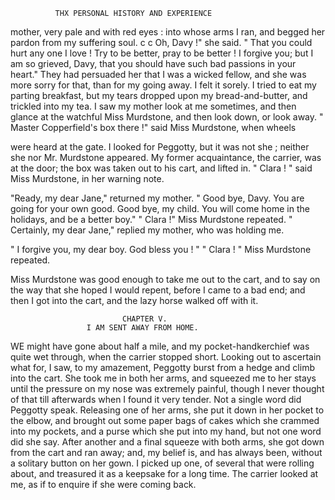               THX PERSONAL HISTORY AND EXPERIENCE

mother, very pale and with red eyes : into whose arms I ran, and begged
her pardon from my suffering soul.
  c c Oh, Davy !" she said. " That you could hurt any one I love ! Try to
be better, pray to be better ! I forgive you; but I am so grieved, Davy,
that you should have such bad passions in your heart."
   They had persuaded her that I was a wicked fellow, and she was more
sorry for that, than for my going away. I felt it sorely. I tried to eat
my parting breakfast, but my tears dropped upon my bread-and-butter,
and trickled into my tea. I saw my mother look at me sometimes,
and then glance at the watchful Miss Murdstone, and then look down, or
look away.
   " Master Copperfield's box there !" said Miss Murdstone, when wheels

were heard at the gate.
   I looked for Peggotty, but it was not she ; neither she nor Mr. Murdstone
appeared. My former acquaintance, the carrier, was at the door; the
box was taken out to his cart, and lifted in.
   " Clara ! " said Miss Murdstone, in her warning note.

   "Ready, my dear Jane," returned my mother. " Good bye, Davy.
You are going for your own good. Good bye, my child. You will come
home in the holidays, and be a better boy."
   " Clara !" Miss Murdstone repeated.
   " Certainly, my dear Jane," replied my mother, who was holding me.

" I forgive you, my dear boy.     God bless you ! "
   " Clara ! " Miss Murdstone repeated.

   Miss Murdstone was good enough to take me out to the cart, and to
say on the way that she hoped I would repent, before I came to a bad
end; and then I got into the cart, and the lazy horse walked off with it.




                             CHAPTER V.
                     I AM SENT AWAY FROM HOME.
  WE might have gone about half a mile, and my pocket-handkerchief was
quite wet through, when the carrier stopped short.
  Looking out to ascertain what for, I saw, to my amazement, Peggotty
burst from a hedge and climb into the cart. She took me in both her
arms, and squeezed me to her stays until the pressure on my nose was
extremely painful, though I never thought of that till afterwards when I
found it very tender. Not a single word did Peggotty speak. Releasing
one of her arms, she put it down in her pocket to the elbow, and brought
out some paper bags of cakes which she crammed into my pockets, and a
purse which she put into my hand, but not one word did she say. After
another and a final squeeze with both arms, she got down from the cart
and ran away; and, my belief is, and has always been, without a solitary
button on her gown. I picked up one, of several that were rolling about,
and treasured it as a keepsake for a long time.
   The carrier looked at me, as if to enquire if she were coming back.
